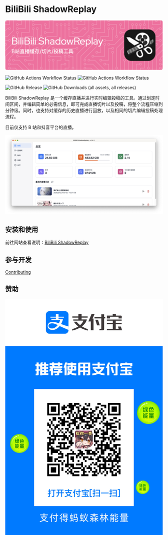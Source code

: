 # BiliBili ShadowReplay

![icon](docs/public/images/header.png)

![GitHub Actions Workflow Status](https://img.shields.io/github/actions/workflow/status/xinrea/bili-shadowreplay/main.yml?label=Application%20Build)
![GitHub Actions Workflow Status](https://img.shields.io/github/actions/workflow/status/Xinrea/bili-shadowreplay/package.yml?label=Docker%20Build)

![GitHub Release](https://img.shields.io/github/v/release/xinrea/bili-shadowreplay)
![GitHub Downloads (all assets, all releases)](https://img.shields.io/github/downloads/xinrea/bili-shadowreplay/total)

BiliBili ShadowReplay 是一个缓存直播并进行实时编辑投稿的工具。通过划定时间区间，并编辑简单的必需信息，即可完成直播切片以及投稿，将整个流程压缩到分钟级。同时，也支持对缓存的历史直播进行回放，以及相同的切片编辑投稿处理流程。

目前仅支持 B 站和抖音平台的直播。

![rooms](docs/public/images/summary.png)

## 安装和使用

前往网站查看说明：[BiliBili ShadowReplay](https://bsr.xinrea.cn/)

## 参与开发

[Contributing](.github/CONTRIBUTING.md)

## 赞助

![donate](docs/public/images/donate.png)
